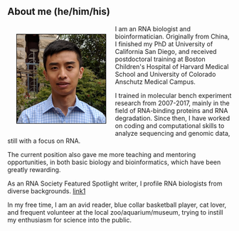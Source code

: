 ## About me (he/him/his)
<img align="left" width="200" height="200" src="RuiFu.jpg" style="margin:20px;border:1px solid black;" title="he/him/his">
I am an RNA biologist and bioinformatician. Originally from China, I finished my PhD at University of California San Diego, and received postdoctoral training at Boston Children's Hospital of Harvard Medical School and University of Colorado Anschutz Medical Campus.

I trained in molecular bench experiment research from 2007-2017, mainly in the field of RNA-binding proteins and RNA degradation. Since then, I have worked on coding and computational skills to analyze sequencing and genomic data, still with a focus on RNA.

The current position also gave me more teaching and mentoring opportunities, in both basic biology and bioinformatics, which have been greatly rewarding.

As an RNA Society Featured Spotlight writer, I profile RNA biologists from diverse backgrounds. [link1](https://www.rnasociety.org/dr--furqan-fazal)

In my free time, I am an avid reader, blue collar basketball player, cat lover, and frequent volunteer at the local zoo/aquarium/museum, trying to instill my enthusiasm for science into the public.
